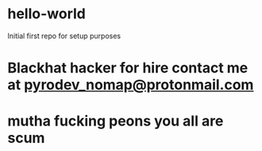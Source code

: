 # hello-world
Initial first repo for setup purposes
# Blackhat hacker for hire contact me at pyrodev_nomap@protonmail.com
# mutha fucking peons you all are scum
